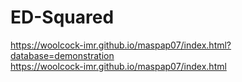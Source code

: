 # ED-Squared

https://woolcock-imr.github.io/maspap07/index.html?database=demonstration  
https://woolcock-imr.github.io/maspap07/index.html  
